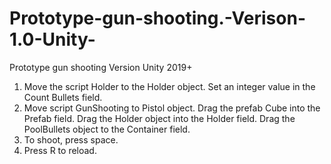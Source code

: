 # Prototype-gun-shooting.-Verison-1.0-Unity-
Prototype gun shooting
Version Unity 2019+

1. Move the script Holder to the Holder object. Set an integer value in the Count Bullets field.
2.  Move script GunShooting to Pistol object. Drag the prefab Cube into the Prefab field. Drag the Holder object into the Holder field. Drag the PoolBullets object to the Container field.
3.  To shoot, press space.
4.  Press R to reload.
